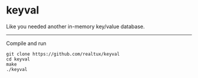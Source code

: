 # keyval

Like you needed another in-memory key/value database.

---

Compile and run
```
git clone https://github.com/realtux/keyval
cd keyval
make
./keyval
```
